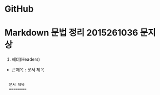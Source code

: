 # GitHub
# Markdown 문법 정리  2015261036 문지상

1. 헤더(Headers)
* 큰제목 : 문서 제목
<pre>
  <code>
  문서 제목
  ======== 
  </code>
</pre>
